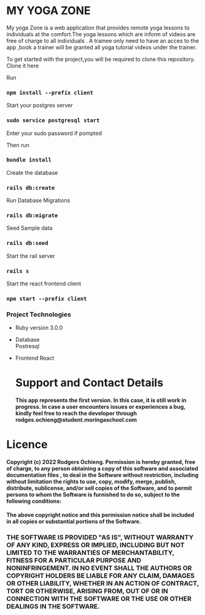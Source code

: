 # MY YOGA ZONE

My yoga Zone is a web application that provides remote yoga lessons to individuals at the comfort.The yoga lessons which are inform of videos are free of charge to all individuals . A trainee only need to have an acces to the app ,book a trainer will be granted all yoga tutorial videos under the trainer.

To get started with the project,you will be required to clone this repository.
Clone it here

Run

### `npm install --prefix client`

Start your postgres server

### `sudo service postgresql start`

Enter your sudo password if pompted

Then run

### `bundle install`

Create the database

### `rails db:create  `

Run Database Migrations

### `rails db:migrate `

Seed Sample data

### `rails db:seed`

Start the rail server

### `rails s`

Start the react frontend client

### `npm start --prefix client`

### Project Technologies

- Ruby version
  3.0.0
- Database  
  Postresql
- Frontend
  React

  <h1>Support and Contact Details</h1>
  <h4>This app represents the first version. In this case, it is still work in progress. In case a user encounters issues or experiences a bug, kindly feel free to reach the developer through rodges.ochieng@student.moringaschool.com</h4>

<h1>Licence</h1>
<h4>Copyright (c) 2022 Rodgers Ochieng. Permission is hereby granted, free of charge, to any person obtaining a copy of this software and associated documentation files , to deal in the Software without restriction, including without limitation the rights to use, copy, modify, merge, publish, distribute, sublicense, and/or sell copies of the Software, and to permit persons to whom the Software is furnished to do so, subject to the following conditions:
</h4>
<h4>The above copyright notice and this permission notice shall be included in all copies or substantial portions of the Software.</h4>
<h3>THE SOFTWARE IS PROVIDED "AS IS", WITHOUT WARRANTY OF ANY KIND, EXPRESS OR IMPLIED, INCLUDING BUT NOT LIMITED TO THE WARRANTIES OF MERCHANTABILITY, FITNESS FOR A PARTICULAR PURPOSE AND NONINFRINGEMENT. IN NO EVENT SHALL THE AUTHORS OR COPYRIGHT HOLDERS BE LIABLE FOR ANY CLAIM, DAMAGES OR OTHER LIABILITY, WHETHER IN AN ACTION OF CONTRACT, TORT OR OTHERWISE, ARISING FROM, OUT OF OR IN CONNECTION WITH THE SOFTWARE OR THE USE OR OTHER DEALINGS IN THE SOFTWARE.</h3>
